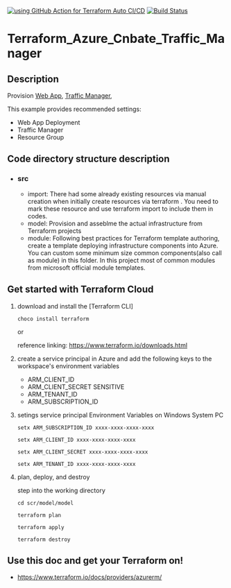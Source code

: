 [![ using GitHub Action for Terraform Auto CI/CD](https://github.com/yunqian44/Terraform_Cnbate_Traffic_Manager/actions/workflows/terraform.yaml/badge.svg?branch=remote_stats)](https://github.com/yunqian44/Terraform_Cnbate_Traffic_Manager/actions/workflows/terraform.yaml)
[![Build Status](https://qianyun.visualstudio.com/Terraform_Cnbate_Traffic_Manager/_apis/build/status/yunqian44.Terraform_Cnbate_Traffic_Manager?branchName=remote_stats)](https://qianyun.visualstudio.com/Terraform_Cnbate_Traffic_Manager/_build/latest?definitionId=6&branchName=remote_stats)
# Terraform_Azure_Cnbate_Traffic_Manager

## Description

Provision [Web App](https://docs.azure.cn/zh-cn/articles/azure-operations-guide/app-service-web/),
[Traffic Manager](https://docs.microsoft.com/zh-cn/azure/traffic-manager/traffic-manager-overview),

This example provides recommended settings:

- Web App Deployment
- Traffic Manager 
- Resource Group

## Code directory structure description

+ ### src
    + import: There had some already existing resources via manual creation when initially create resources via terraform . You need to mark these resource and use terraform import to include them in codes.
    + model:  Provision and asseblme the actual infrastructure from Terraform projects
    + module: Following best practices for Terraform template authoring, create a template deploying infrastructure components into Azure. You can custom some minimum size common components(also call as module) in this folder. In this project most of common modules from microsoft official module templates.   

## Get started with Terraform Cloud

1. download and install the [Terraform CLI] 

    `choco install terraform` 
     
     or

    reference linking: https://www.terraform.io/downloads.html
    
1. create a service principal in Azure and add the following keys to the workspace's environment variables
    - ARM_CLIENT_ID
    - ARM_CLIENT_SECRET SENSITIVE
    - ARM_TENANT_ID
    - ARM_SUBSCRIPTION_ID

3. setings service principal Environment Variables on Windows System PC

    `setx ARM_SUBSCRIPTION_ID xxxx-xxxx-xxxx-xxxx`

    `setx ARM_CLIENT_ID xxxx-xxxx-xxxx-xxxx`    

    `setx ARM_CLIENT_SECRET xxxx-xxxx-xxxx-xxxx`

    `setx ARM_TENANT_ID xxxx-xxxx-xxxx-xxxx`

4.  plan, deploy, and destroy

    step into the working directory

    `cd scr/model/model`

    `terraform plan`

    `terraform apply`

    `terraform destroy`


## Use this doc and get your Terraform on!

- https://www.terraform.io/docs/providers/azurerm/
